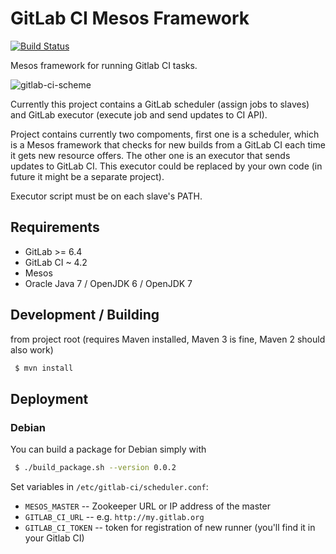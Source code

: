 # GitLab CI Mesos Framework

[![Build Status](https://travis-ci.org/deric/gitlab-ci-mesos.png?branch=master)](https://travis-ci.org/deric/gitlab-ci-mesos)

Mesos framework for running Gitlab CI tasks.

![gitlab-ci-scheme](https://raw.github.com/deric/gitlab-ci-mesos/diagram/diagrams/gitlab-ci.png)

Currently this project contains a GitLab scheduler (assign jobs to slaves) and GitLab executor (execute job and send updates to CI API).

Project contains currently two compoments, first one is a scheduler, which is a Mesos framework that checks for new builds from a GitLab CI each time it gets new resource offers. The other one is an executor that sends updates to GitLab CI. This executor could be replaced by your own code (in future it might be a separate project).

Executor script must be on each slave's PATH.

## Requirements

  * GitLab >= 6.4
  * GitLab CI ~ 4.2
  * Mesos
  * Oracle Java 7 / OpenJDK 6 / OpenJDK 7

## Development / Building

from project root (requires Maven installed, Maven 3 is fine, Maven 2 should also work)

```bash
 $ mvn install
```

## Deployment

### Debian

You can build a package for Debian simply with

```bash
 $ ./build_package.sh --version 0.0.2
```

Set variables in `/etc/gitlab-ci/scheduler.conf`:

  * `MESOS_MASTER` -- Zookeeper URL or IP address of the master
  * `GITLAB_CI_URL` -- e.g. `http://my.gitlab.org`
  * `GITLAB_CI_TOKEN` -- token for registration of new runner (you'll find it in your Gitlab CI)




